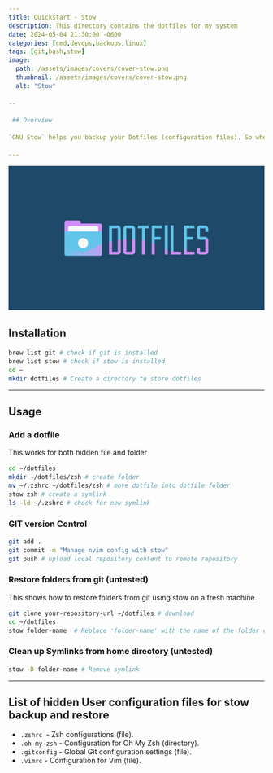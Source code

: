 ```yaml
---
title: Quickstart - Stow
description: This directory contains the dotfiles for my system
date: 2024-05-04 21:30:00 -0600
categories: [cmd,devops,backups,linux]
tags: [git,bash,stow]
image:
  path: /assets/images/covers/cover-stow.png
  thumbnail: /assets/images/covers/cover-stow.png
  alt: "Stow"

--

 ## Overview

`GNU Stow` helps you backup your Dotfiles (configuration files). So when you "stow" a file, it will create a `symlink` between your file and an identical file in our home directory.

---
```

![Cover Page](/assets/images/covers/cover-dotfiles.png)
## Installation

```bash
brew list git # check if git is installed
brew list stow # check if stow is installed
cd ~
mkdir dotfiles # Create a directory to store dotfiles

```



---

## Usage

### Add a dotfile
This works for both hidden file and folder

```bash
cd ~/dotfiles
mkdir ~/dotfiles/zsh # create folder
mv ~/.zshrc ~/dotfiles/zsh # move dotfile into dotfile folder
stow zsh # create a symlink
ls -ld ~/.zshrc # check for new symlink
```

### GIT version Control
```bash
git add .
git commit -m "Manage nvim config with stow"
git push # upload local repository content to remote repository
```

### Restore folders from git (untested)

This shows how to restore folders from git using stow on a fresh machine

```bash
git clone your-repository-url ~/dotfiles # download
cd ~/dotfiles
stow folder-name  # Replace 'folder-name' with the name of the folder containing your config files, e.g., zsh, oh-my-zsh, etc.
```

### Clean up Symlinks from home directory (untested)
```bash
stow -D folder-name # Remove symlink
```




---

## List of hidden User configuration files for stow backup and restore

* `.zshrc `- Zsh configurations (file).
* `.oh-my-zsh` - Configuration for Oh My Zsh (directory).
* `.gitconfig` - Global Git configuration settings (file).
*  `.vimrc` - Configuration for Vim (file).
